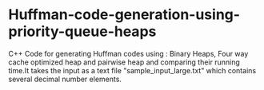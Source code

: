 # Huffman-code-generation-using-priority-queue-heaps
C++ Code for generating Huffman codes using : Binary Heaps, Four way cache optimized heap and pairwise heap and comparing their running time.It takes the input as a text file "sample_input_large.txt" which contains several decimal number elements.
